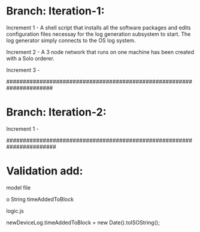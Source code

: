 # Branch: Iteration-1:

Increment 1 - A shell script that installs all the software packages and edits configuration files necessay for the log generation subsystem to start. The log generator simply connects to the OS log system.

Increment 2 - A 3 node network that runs on one machine has been created with a Solo orderer.

Increment 3 -

######################################################################

# Branch: Iteration-2:

Increment 1 -





#######################################################################

# Validation add:

model file 

o String timeAddedToBlock

logic.js 

newDeviceLog.timeAddedToBlock = new Date().toISOString();
